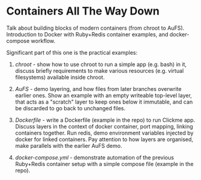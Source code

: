 # Containers All The Way Down


Talk about building blocks of modern containers
(from chroot to AuFS). Introduction to Docker with Ruby+Redis
container examples, and docker-compose workflow.

Significant part of this one is the practical examples:

1. *chroot* - show how to use chroot to run a simple app (e.g. bash)
in it, discuss briefly requirements to make various resources (e.g.
virtual filesystems) available inside chroot.

2. *AuFS* - demo layering, and how files from later branches overwrite earlier
ones. Show an example with an empty writeable top-level layer, that acts
as a "scratch" layer to keep ones below it immutable, and can be discarded
to go back to unchanged files.

3. *Dockerfile* - write a Dockerfile (example in the repo) to run Clickme app.
Discuss layers in the context of docker container, port mapping, linking
containers together. Run redis, demo environment variables injected by docker
for linked containers. Pay attention to how layers are organised, make parallels
with the earlier AuFS demo.

4. *docker-compose.yml* - demonstrate automation of the previous Ruby+Redis
container setup with a simple compose file (example in the repo).
